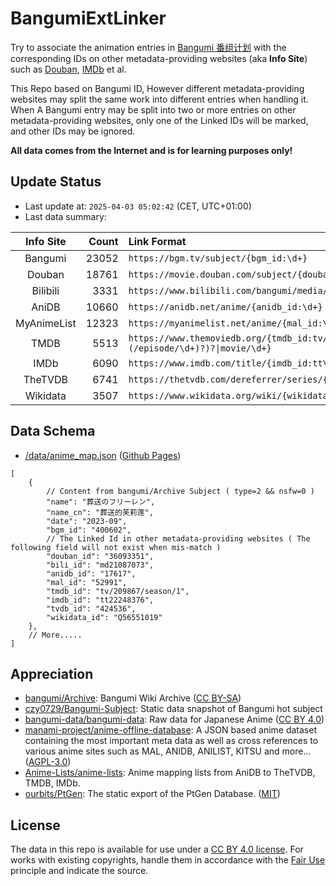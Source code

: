 # BangumiExtLinker

Try to associate the animation entries in [Bangumi 番组计划](https://bgm.tv/) with the corresponding IDs on other metadata-providing websites (aka **Info Site**) such as [Douban](https://movie.douban.com/), [IMDb](https://www.imdb.com/) et al.

This Repo based on Bangumi ID, However different metadata-providing websites may split the same work into different entries when handling it. 
When A Bangumi entry may be split into two or more entries on other metadata-providing websites, only one of the Linked IDs will be marked, and other IDs may be ignored.

**All data comes from the Internet and is for learning purposes only!**

## Update Status

- Last update at: `2025-04-03 05:02:42` (CET, UTC+01:00)
- Last data summary:

| Info Site | Count | Link Format |
|:----:|----:|:----|
| Bangumi | 23052 | `https://bgm.tv/subject/{bgm_id:\d+}` |
| Douban | 18761 | `https://movie.douban.com/subject/{douban_id:\d+}/` |
| Bilibili | 3331 | `https://www.bilibili.com/bangumi/media/{bili_id:md\d+}/` |
| AniDB | 10660 | `https://anidb.net/anime/{anidb_id:\d+}` |
| MyAnimeList | 12323 | `https://myanimelist.net/anime/{mal_id:\d+}` |
| TMDB | 5513 | `https://www.themoviedb.org/{tmdb_id:tv/\d+(/season/\d+(/episode/\d+)?)?\|movie/\d+}` |
| IMDb | 6090 | `https://www.imdb.com/title/{imdb_id:tt\d+}/` |
| TheTVDB | 6741 | `https://thetvdb.com/dereferrer/series/{tvdb_id:\d+}` |
| Wikidata | 3507 | `https://www.wikidata.org/wiki/{wikidata_id:Q\d+}` |

## Data Schema

- [/data/anime_map.json](/data/anime_map.json) ([Github Pages](https://rhilip.github.io/BangumiExtLinker/data/anime_map.json))

```json5
[
    {
        // Content from bangumi/Archive Subject ( type=2 && nsfw=0 )
        "name": "葬送のフリーレン",
        "name_cn": "葬送的芙莉莲",
        "date": "2023-09",
        "bgm_id": "400602",
        // The Linked Id in other metadata-providing websites ( The following field will not exist when mis-match )
        "douban_id": "36093351",
        "bili_id": "md21087073",
        "anidb_id": "17617",
        "mal_id": "52991",
        "tmdb_id": "tv/209867/season/1",
        "imdb_id": "tt22248376",
        "tvdb_id": "424536",
        "wikidata_id": "Q56551019"
    },
    // More.....
]
```


## Appreciation

- [bangumi/Archive](https://github.com/bangumi/Archive): Bangumi Wiki Archive ([CC BY-SA](https://bgm.tv/about/copyright#columnA))
- [czy0729/Bangumi-Subject](https://github.com/czy0729/Bangumi-Subject): Static data snapshot of Bangumi hot subject
- [bangumi-data/bangumi-data](https://github.com/bangumi-data/bangumi-data): Raw data for Japanese Anime ([CC BY 4.0](https://github.com/bangumi-data/bangumi-data#license))
- [manami-project/anime-offline-database](https://github.com/manami-project/anime-offline-database): A JSON based anime dataset containing the most important meta data as well as cross references to various anime sites such as MAL, ANIDB, ANILIST, KITSU and more... ([AGPL-3.0](https://github.com/manami-project/anime-offline-database/blob/master/LICENSE))
- [Anime-Lists/anime-lists](https://github.com/Anime-Lists/anime-lists): Anime mapping lists from AniDB to TheTVDB, TMDB, IMDb.
- [ourbits/PtGen](https://github.com/ourbits/PtGen): The static export of the PtGen Database. ([MIT](https://github.com/ourbits/PtGen/blob/main/LICENSE))

## License

The data in this repo is available for use under a [CC BY 4.0 license](http://creativecommons.org/licenses/by/4.0/). For works with existing copyrights, handle them in accordance with the [Fair Use](http://en.wikipedia.org/wiki/Fair_use) principle and indicate the source.